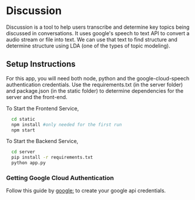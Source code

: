 # Discussion

Discussion is a tool to help users transcribe and determine key topics being discussed in conversations. It uses google's speech to text API to convert a audio stream or file into text. We can use that text to find structure and determine structure using LDA (one of the types of topic modeling).


## Setup Instructions

For this app, you will need both node, python and the google-cloud-speech authentication credentials. Use the requirements.txt (in the server folder) and package.json (in the static folder) to determine dependencies for the server and the front-end.

To Start the Frontend Service, 

```bash
  cd static
  npm install #only needed for the first run
  npm start
```

To Start the Backend Service,

```bash
  cd server
  pip install -r requirements.txt
  python app.py
```


### Getting Google Cloud Authentication

Follow this guide by [google:](https://cloud.google.com/speech-to-text/docs/quickstart-client-libraries) to create your google api credentials.


